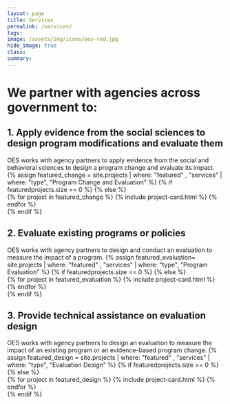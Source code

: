 ```yaml
---
layout: page
title: Services
permalink: /services/
tags: 
image: /assets/img/icons/oes-red.jpg
hide_image: true
class:
summary: 
---
```


<h1>We partner with agencies across government to:</h1>
<h2>1. Apply evidence from the social sciences to design program modifications and evaluate them </h2>
OES works with agency partners to apply evidence from the social and behavioral sciences to design a program change and evaluate its impact. 
{% assign featured_change = site.projects | where: "featured" , "services" | where: "type", "Program Change and Evaluation" %}
{% if featuredprojects.size == 0 %}
{% else %}
  <section class="usa-section featured bg-white padding-1">
      <div class="grid-row">
        {% for project in featured_change %}
          {% include project-card.html %}
      {% endfor %}
   </div>
</section>
{% endif %}
<h2>2. Evaluate existing programs or policies</h2>
OES works with agency partners to design and conduct an evaluation to measure the impact of a program.
{% assign featured_evaluation= site.projects | where: "featured" , "services" | where: "type", "Program Evaluation" %}
{% if featuredprojects.size == 0 %}
{% else %}
  <section class="usa-section featured bg-white padding-1">
      <div class="grid-row grid-gap-sm">
        {% for project in featured_evaluation %}
          {% include project-card.html %}
        {% endfor %}
      </div>
  </section>
{% endif %}
<h2>3. Provide technical assistance on evaluation design</h2>
OES works with agency partners to design an evaluation to measure the impact of an existing program or an evidence-based program change.
{% assign featured_design = site.projects | where: "featured" , "services" | where: "type", "Evaluation Design" %}
{% if featuredprojects.size == 0 %}
{% else %}
  <section class="usa-section featured bg-white padding-1">
      <div class="grid-row grid-gap-sm">
        {% for project in featured_design %}
          {% include project-card.html %}
        {% endfor %}
      </div>
  </section>
{% endif %}



